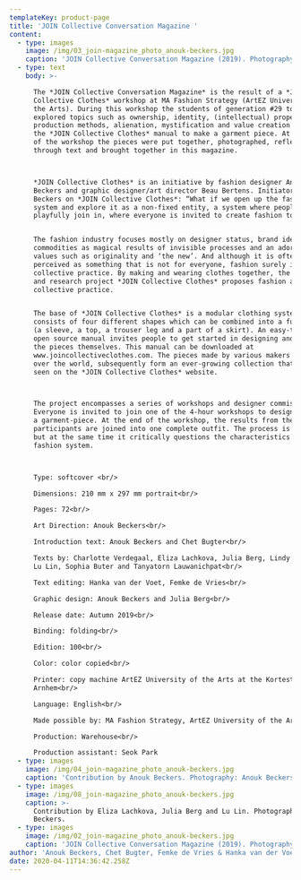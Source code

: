 ```yaml
---
templateKey: product-page
title: 'JOIN Collective Conversation Magazine '
content:
  - type: images
    image: /img/03_join-magazine_photo_anouk-beckers.jpg
    caption: 'JOIN Collective Conversation Magazine (2019). Photography: Anouk Beckers.'
  - type: text
    body: >-

      The *JOIN Collective Conversation Magazine* is the result of a *JOIN
      Collective Clothes* workshop at MA Fashion Strategy (ArtEZ University of
      the Arts). During this workshop the students of generation #29 together
      explored topics such as ownership, identity, (intellectual) property,
      production methods, alienation, mystification and value creation and used
      the *JOIN Collective Clothes* manual to make a garment piece. At the end
      of the workshop the pieces were put together, photographed, reflected upon
      through text and brought together in this magazine.



      *JOIN Collective Clothes* is an initiative by fashion designer Anouk
      Beckers and graphic designer/art director Beau Bertens. Initiator Anouk
      Beckers on *JOIN Collective Clothes*: “What if we open up the fashion
      system and explore it as a non-fixed entity, a system where people can
      playfully join in, where everyone is invited to create fashion together?”


      The fashion industry focuses mostly on designer status, brand identity,
      commodities as magical results of invisible processes and an adoration of
      values such as originality and ‘the new’. And although it is often
      perceived as something that is not for everyone, fashion surely is a
      collective practice. By making and wearing clothes together, the design
      and research project *JOIN Collective Clothes* proposes fashion as a
      collective practice. 


      The base of *JOIN Collective Clothes* is a modular clothing system that
      consists of four different shapes which can be combined into a full outfit
      (a sleeve, a top, a trouser leg and a part of a skirt). An easy-to-use
      open source manual invites people to get started in designing and making
      the pieces themselves. This manual can be downloaded at
      www.joincollectiveclothes.com. The pieces made by various makers from all
      over the world, subsequently form an ever-growing collection that can be
      seen on the *JOIN Collective Clothes* website. 



      The project encompasses a series of workshops and designer commissions.
      Everyone is invited to join one of the 4-hour workshops to design and make
      a garment-piece. At the end of the workshop, the results from the
      participants are joined into one complete outfit. The process is playful,
      but at the same time it critically questions the characteristics of the
      fashion system.



      Type: softcover <br/>

      Dimensions: 210 mm x 297 mm portrait<br/>

      Pages: 72<br/>

      Art Direction: Anouk Beckers<br/>

      Introduction text: Anouk Beckers and Chet Bugter<br/>

      Texts by: Charlotte Verdegaal, Eliza Lachkova, Julia Berg, Lindy Boerman,
      Lu Lin, Sophia Buter and Tanyatorn Lauwanichpat<br/>

      Text editing: Hanka van der Voet, Femke de Vries<br/>

      Graphic design: Anouk Beckers and Julia Berg<br/>

      Release date: Autumn 2019<br/>

      Binding: folding<br/>

      Edition: 100<br/>

      Color: color copied<br/>

      Printer: copy machine ArtEZ University of the Arts at the Kortestraat 27,
      Arnhem<br/>

      Language: English<br/>

      Made possible by: MA Fashion Strategy, ArtEZ University of the Arts<br/>

      Production: Warehouse<br/>

      Production assistant: Seok Park
  - type: images
    image: /img/04_join-magazine_photo_anouk-beckers.jpg
    caption: 'Contribution by Anouk Beckers. Photography: Anouk Beckers.'
  - type: images
    image: /img/08_join-magazine_photo_anouk-beckers.jpg
    caption: >-
      Contribution by Eliza Lachkova, Julia Berg and Lu Lin. Photography: Anouk
      Beckers.
  - type: images
    image: /img/02_join-magazine_photo_anouk-beckers.jpg
    caption: 'JOIN Collective Conversation Magazine (2019). Photography: Anouk Beckers.'
author: 'Anouk Beckers, Chet Bugter, Femke de Vries & Hanka van der Voet (eds.)'
date: 2020-04-11T14:36:42.258Z
---
```

